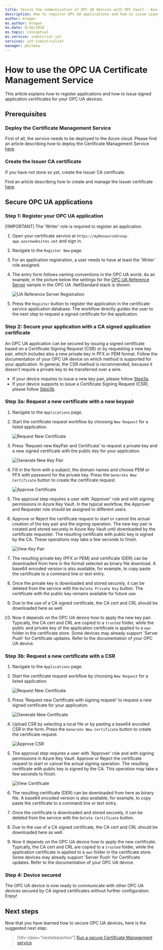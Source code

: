 ```yaml
---
title: Secure the communication of OPC UA devices with OPC Vault - Azure | Microsoft Docs
description: How to register OPC UA applications and how to issue signed application certificates for your OPC UA devices with OPC Vault.
author: mregen
ms.author: mregen
ms.date: 8/16/2018
ms.topic: conceptual
ms.service: industrial-iot
services: iot-industrialiot
manager: philmea
---
```


# How to use the OPC UA Certificate Management Service

This article explains how to register applications and how to issue signed application certificates for your OPC UA devices.

## Prerequisites

### Deploy the Certificate Management Service

First of all, the service needs to be deployed to the Azure cloud.
Please find an article describing how to deploy the Certificate Management Service [here](howto-opc-vault-deploy.md).

### Create the Issuer CA certificate

If you have not done so yet, create the Issuer CA certificate.

Find an article describing how to create and manage the Issuer certificate [here](howto-opc-vault-manage.md).

## Secure OPC UA applications

### Step 1: Register your OPC UA application 

[!IMPORTANT]
The 'Writer' role is required to register an application.

1. Open your certificate service at `https://myResourceGroup-app.azurewebsites.net` and sign in.
2. Navigate to the `Register New` page.
1. For an application registration, a user needs to have at least the 'Writer' role assigned.
2. The entry form follows naming conventions in the OPC UA world. As an example, in the picture below the settings for the [OPC UA Reference Server](https://github.com/OPCFoundation/UA-.NETStandard/tree/master/SampleApplications/Workshop/Reference) sample in the OPC UA .NetStandard stack is shown:

   ![UA Reference Server Registration](media/howto-opc-vault-secure/reference-server-registration.png "UA Reference Server Registration")

5. Press the `Register` button to register the application in the certificate service application database. The workflow directly guides the user to the next step to request a signed certificate for the application.

### Step 2: Secure your application with a CA signed application certificate

An OPC UA application can be secured by issuing a signed certificate based on a Certificate Signing
Request (CSR) or by requesting a new key pair, which includes also a new private key in PFX or PEM format. 
Follow the documentation of your OPC UA device on which method is supported for your application. 
In general, the CSR method is recommended, because it doesn't require a private key to be transferred over a wire.

- If your device requires to issue a new key pair, please follow [Step3a](##step-3a-request-a-new-certificate-with-a-new-keypair).
- If your device supports to issue a Certificate Signing Request (CSR), please follow [Step3b](#step-3b-request-a-new-certificate-with-a-csr).

### Step 3a: Request a new certificate with a new keypair

1. Navigate to the `Applications` page.
3. Start the certificate request workflow by choosing `New Request` for a listed application.

   ![Request New Certificate](media/howto-opc-vault-secure/request-new-certificate.png "Request New Certificate")

3. Press 'Request new KeyPair and Certificate' to request a private key and a new signed certificate with the public key for your application.

   ![Generate New Key Pair](media/howto-opc-vault-secure/generate-new-key-pair.png "Generate New Key Pair")

4. Fill in the form with a subject, the domain names and choose PEM or PFX with password for the private key. Press the `Generate New Certificate` button to create the certificate request.

   ![Approve Certificate](media/howto-opc-vault-secure/approve-reject.png "Approve Certificate")

5. The approval step requires a user with 'Approver' role and with signing permissions in Azure Key Vault. In the typical workflow, the Approver and Requester role should be assigned to different users.
6. Approve or Reject the certificate request to start or cancel the actual creation of the key pair and the signing operation. The new key pair is created and stored securely in Azure Key Vault until downloaded by the certificate requester. The resulting certificate with public key is signed by the CA. These operations may take a few seconds to finish.

   ![View Key Pair](media/howto-opc-vault-secure/view-key-pair.png "View Key Pair")

7. The resulting private key (PFX or PEM) and certificate (DER) can be downloaded from here in the format selected as binary file download. A base64 encoded version is also available, for example, to copy paste the certificate to a command line or text entry. 
8. Once the private key is downloaded and stored securely, it can be deleted from the service with the `Delete Private Key` button. The certificate with the public key remains available for future use.
9. Due to the use of a CA signed certificate, the CA cert and CRL should be downloaded here as well.
10. Now it depends on the OPC UA device how to apply the new key pair. Typically, the CA cert and CRL are copied to a `trusted` folder, while the public and private key of the application certificate is applied to a `own` folder in the certificate store. Some devices may already support 'Server Push' for Certificate updates. Refer to the documentation of your OPC UA device.

### Step 3b: Request a new certificate with a CSR 

1. Navigate to the `Applications` page.
3. Start the certificate request workflow by choosing `New Request` for a listed application.

   ![Request New Certificate](media/howto-opc-vault-secure/request-new-certificate.png "Request New Certificate")

3. Press 'Request new Certificate with signing request' to request a new signed certificate for your application.

   ![Generate New Certificate](media/howto-opc-vault-secure/generate-new-certificate.png "Generate New Certificate")

4. Upload CSR by selecting a local file or by pasting a base64 encoded CSR in the form. Press the `Generate New Certificate` button to create the certificate request.

   ![Approve CSR](media/howto-opc-vault-secure/approve-reject-csr.png "Approve CSR")

5. The approval step requires a user with 'Approver' role and with signing permissions in Azure Key Vault. Approve or Reject the certificate request to start or cancel the actual signing operation. The resulting certificate with public key is signed by the CA. This operation may take a few seconds to finish.

   ![View Certificate](media/howto-opc-vault-secure/view-cert-csr.png "View Certificate")

6. The resulting certificate (DER) can be downloaded from here as binary file. A base64 encoded version is also available, for example, to copy paste the certificate to a command line or text entry. 
10. Once the certificate is downloaded and stored securely, it can be deleted from the service with the `Delete Certificate` button.
11. Due to the use of a CA signed certificate, the CA cert and CRL should be downloaded here as well.
12. Now it depends on the OPC UA device how to apply the new certificate. Typically, the CA cert and CRL are copied to a `trusted` folder, while the application certificate is applied to a `own` folder in the certificate store. Some devices may already support 'Server Push' for Certificate updates. Refer to the documentation of your OPC UA device.

### Step 4: Device secured

The OPC UA device is now ready to communicate with other OPC UA devices secured by CA signed certificates without further configuration. Enjoy!


## Next steps

Now that you have learned how to secure OPC UA devices, here is the suggested next step:

> [!div class="nextstepaction"]
> [Run a secure Certificate Management service](howto-opc-vault-secure-ca.md)